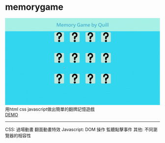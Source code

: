 # memorygame
![image](https://github.com/Quill0831/memorygame/blob/master/Memory%20Game%20by%20Quill_.gif)
用html css javascript做出簡單的翻牌記憶遊戲  
[DEMO](https://quill0831.github.io/memorygame/)  

<hr>  
CSS:  
過場動畫  
翻面動畫特效  
Javascript:  
DOM 操作  
監聽點擊事件  
其他:  
不同瀏覽器的相容性  
